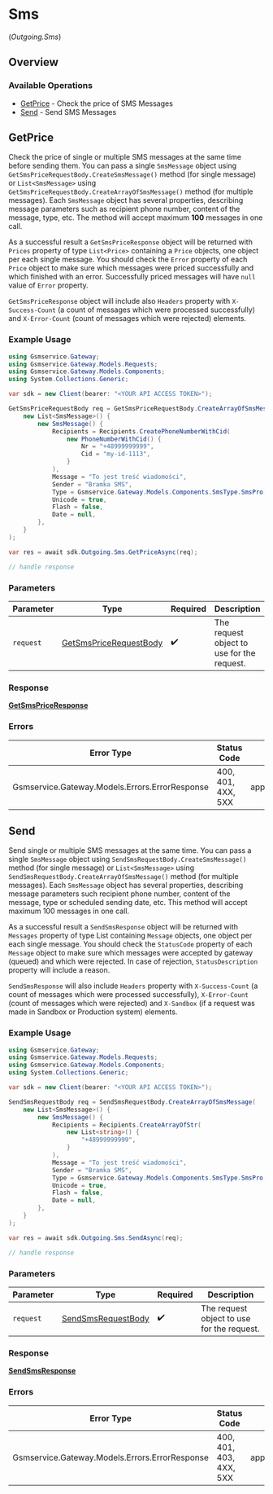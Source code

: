 # Sms
(*Outgoing.Sms*)

## Overview

### Available Operations

* [GetPrice](#getprice) - Check the price of SMS Messages
* [Send](#send) - Send SMS Messages

## GetPrice


Check the price of single or multiple SMS messages at the same time before sending them. You can pass a single `SmsMessage` object using `GetSmsPriceRequestBody.CreateSmsMessage()` method (for single message) or `List<SmsMessage>` using `GetSmsPriceRequestBody.CreateArrayOfSmsMessage()` method (for multiple messages). Each `SmsMessage` object has several properties, describing message parameters such as recipient phone number, content of the message, type, etc.
The method will accept maximum **100** messages in one call.

As a successful result a `GetSmsPriceResponse` object will be returned with `Prices` property of type `List<Price>` containing a `Price` objects, one object per each single message. You should check the `Error` property of each `Price` object to make sure which messages were priced successfully and which finished with an error. Successfully priced messages will have `null` value of `Error` property.

`GetSmsPriceResponse` object will include also `Headers` property with `X-Success-Count` (a count of messages which were processed successfully) and `X-Error-Count` (count of messages which were rejected) elements.

### Example Usage

```csharp
using Gsmservice.Gateway;
using Gsmservice.Gateway.Models.Requests;
using Gsmservice.Gateway.Models.Components;
using System.Collections.Generic;

var sdk = new Client(bearer: "<YOUR API ACCESS TOKEN>");

GetSmsPriceRequestBody req = GetSmsPriceRequestBody.CreateArrayOfSmsMessage(
    new List<SmsMessage>() {
        new SmsMessage() {
            Recipients = Recipients.CreatePhoneNumberWithCid(
                new PhoneNumberWithCid() {
                    Nr = "+48999999999",
                    Cid = "my-id-1113",
                }
            ),
            Message = "To jest treść wiadomości",
            Sender = "Bramka SMS",
            Type = Gsmservice.Gateway.Models.Components.SmsType.SmsPro,
            Unicode = true,
            Flash = false,
            Date = null,
        },
    }
);

var res = await sdk.Outgoing.Sms.GetPriceAsync(req);

// handle response
```

### Parameters

| Parameter                                                                 | Type                                                                      | Required                                                                  | Description                                                               |
| ------------------------------------------------------------------------- | ------------------------------------------------------------------------- | ------------------------------------------------------------------------- | ------------------------------------------------------------------------- |
| `request`                                                                 | [GetSmsPriceRequestBody](../../Models/Requests/GetSmsPriceRequestBody.md) | :heavy_check_mark:                                                        | The request object to use for the request.                                |

### Response

**[GetSmsPriceResponse](../../Models/Requests/GetSmsPriceResponse.md)**

### Errors

| Error Type                                     | Status Code                                    | Content Type                                   |
| ---------------------------------------------- | ---------------------------------------------- | ---------------------------------------------- |
| Gsmservice.Gateway.Models.Errors.ErrorResponse | 400, 401, 4XX, 5XX                             | application/problem+json                       |

## Send


Send single or multiple SMS messages at the same time. You can pass a single `SmsMessage` object using `SendSmsRequestBody.CreateSmsMessage()` method (for single message) or `List<SmsMessage>` using `SendSmsRequestBody.CreateArrayOfSmsMessage()` method (for multiple messages). Each `SmsMessage` object has several properties, describing message parameters such recipient phone number, content of the message, type or scheduled sending date, etc. This method will accept maximum 100 messages in one call.

As a successful result a `SendSmsResponse` object will be returned with `Messages` property of type List<Message> containing `Message` objects, one object per each single message. You should check the `StatusCode` property of each `Message` object to make sure which messages were accepted by gateway (queued) and which were rejected. In case of rejection, `StatusDescription` property will include a reason.

`SendSmsResponse` will also include `Headers` property with `X-Success-Count` (a count of messages which were processed successfully), `X-Error-Count` (count of messages which were rejected) and `X-Sandbox` (if a request was made in Sandbox or Production system) elements.

### Example Usage

```csharp
using Gsmservice.Gateway;
using Gsmservice.Gateway.Models.Requests;
using Gsmservice.Gateway.Models.Components;
using System.Collections.Generic;

var sdk = new Client(bearer: "<YOUR API ACCESS TOKEN>");

SendSmsRequestBody req = SendSmsRequestBody.CreateArrayOfSmsMessage(
    new List<SmsMessage>() {
        new SmsMessage() {
            Recipients = Recipients.CreateArrayOfStr(
                new List<string>() {
                    "+48999999999",
                }
            ),
            Message = "To jest treść wiadomości",
            Sender = "Bramka SMS",
            Type = Gsmservice.Gateway.Models.Components.SmsType.SmsPro,
            Unicode = true,
            Flash = false,
            Date = null,
        },
    }
);

var res = await sdk.Outgoing.Sms.SendAsync(req);

// handle response
```

### Parameters

| Parameter                                                         | Type                                                              | Required                                                          | Description                                                       |
| ----------------------------------------------------------------- | ----------------------------------------------------------------- | ----------------------------------------------------------------- | ----------------------------------------------------------------- |
| `request`                                                         | [SendSmsRequestBody](../../Models/Requests/SendSmsRequestBody.md) | :heavy_check_mark:                                                | The request object to use for the request.                        |

### Response

**[SendSmsResponse](../../Models/Requests/SendSmsResponse.md)**

### Errors

| Error Type                                     | Status Code                                    | Content Type                                   |
| ---------------------------------------------- | ---------------------------------------------- | ---------------------------------------------- |
| Gsmservice.Gateway.Models.Errors.ErrorResponse | 400, 401, 403, 4XX, 5XX                        | application/problem+json                       |